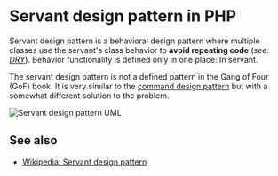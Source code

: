 # Servant design pattern in PHP

Servant design pattern is a behavioral design pattern where multiple classes
use the servant's class behavior to **avoid repeating code**
(*see: [DRY](https://en.wikipedia.org/wiki/Don%27t_repeat_yourself)*).
Behavior functionality is defined only in one place: In servant.

The servant design pattern is not a defined pattern in the Gang of Four (GoF)
book. It is very similar to the
[command design pattern](/php/ref/oop/design-patterns/command.md)
but with a somewhat different solution to the problem.

![Servant design pattern UML](https://raw.githubusercontent.com/phpearth/PHP.earth/master/assets/images/oop/design-patterns/servant.png "Servant Design Pattern UML")

## See also

* [Wikipedia: Servant design pattern](https://en.wikipedia.org/wiki/Servant_(design_pattern))
